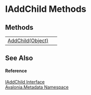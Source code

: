 # IAddChild Methods




## Methods
<table>
<tr>
<td><a href="M_Avalonia_Metadata_IAddChild_AddChild">AddChild(Object)</a></td>
<td> </td>
</tr>
</table>

## See Also


#### Reference
<a href="T_Avalonia_Metadata_IAddChild">IAddChild Interface</a>  
<a href="N_Avalonia_Metadata">Avalonia.Metadata Namespace</a>  
